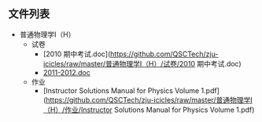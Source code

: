 

## 文件列表

- 普通物理学Ⅰ（H）
    - 试卷
        - [2010 期中考试.doc](https://github.com/QSCTech/zju-icicles/raw/master/普通物理学Ⅰ（H）/试卷/2010 期中考试.doc)
        - [2011-2012.doc](https://github.com/QSCTech/zju-icicles/raw/master/普通物理学Ⅰ（H）/试卷/2011-2012.doc)
    - 作业
        - [Instructor Solutions Manual for Physics Volume 1.pdf](https://github.com/QSCTech/zju-icicles/raw/master/普通物理学Ⅰ（H）/作业/Instructor Solutions Manual for Physics Volume 1.pdf)
